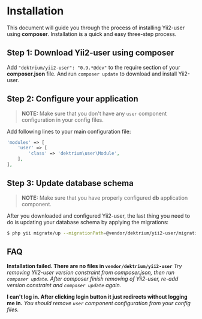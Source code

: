 Installation
============

This document will guide you through the process of installing Yii2-user using **composer**. Installation is a quick and
easy three-step process.

Step 1: Download Yii2-user using composer
-----------------------------------------

Add `"dektrium/yii2-user": "0.9.*@dev"` to the require section of your **composer.json** file. And run `composer update`
to download and install Yii2-user.

Step 2: Configure your application
------------------------------------

> **NOTE:** Make sure that you don't have any `user` component configuration in your config files.

Add following lines to your main configuration file:

```php
'modules' => [
    'user' => [
        'class' => 'dektrium\user\Module',
    ],
],
```

Step 3: Update database schema
------------------------------

> **NOTE:** Make sure that you have properly configured **db** application component.

After you downloaded and configured Yii2-user, the last thing you need to do is updating your database schema by applying
the migrations:

```bash
$ php yii migrate/up --migrationPath=@vendor/dektrium/yii2-user/migrations
```

FAQ
---

**Installation failed. There are no files in `vendor/dektrium/yii2-user`**
*Try removing Yii2-user version constraint from composer.json, then run `composer update`. After composer finish
 removing of Yii2-user, re-add version constraint and `composer update` again.*

**I can't log in. After clicking login button it just redirects without logging me in.**
*You should remove `user` *component* configuration from your config files.*
